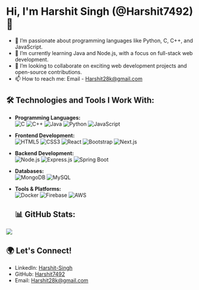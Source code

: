 # Hi, I'm Harshit Singh (@Harshit7492) 👋

- 👀 I’m passionate about programming languages like Python, C, C++, and JavaScript.
- 🌱 I’m currently learning Java and Node.js, with a focus on full-stack web development.
- 💞️ I’m looking to collaborate on exciting web development projects and open-source contributions.
- 📫 How to reach me: Email - Harshit28k@gmail.com

## 🛠️ Technologies and Tools I Work With:

- **Programming Languages:**  
  ![C](https://img.shields.io/badge/-C-A8B9CC?logo=c&logoColor=white&style=flat) 
  ![C++](https://img.shields.io/badge/-C++-00599C?logo=cplusplus&logoColor=white&style=flat)
  ![Java](https://img.shields.io/badge/-Java-007396?logo=java&logoColor=white&style=flat)
  ![Python](https://img.shields.io/badge/-Python-3776AB?logo=python&logoColor=white&style=flat)
  ![JavaScript](https://img.shields.io/badge/-JavaScript-F7DF1E?logo=javascript&logoColor=black&style=flat)
  
- **Frontend Development:**  
  ![HTML5](https://img.shields.io/badge/-HTML5-E34F26?logo=html5&logoColor=white&style=flat) 
  ![CSS3](https://img.shields.io/badge/-CSS3-1572B6?logo=css3&logoColor=white&style=flat) 
  ![React](https://img.shields.io/badge/-React-61DAFB?logo=react&logoColor=white&style=flat)
  ![Bootstrap](https://img.shields.io/badge/-Bootstrap-7952B3?logo=bootstrap&logoColor=white&style=flat) 
  ![Next.js](https://img.shields.io/badge/-Next.js-000000?logo=nextdotjs&logoColor=white&style=flat) 

- **Backend Development:**  
  ![Node.js](https://img.shields.io/badge/-Node.js-339933?logo=nodedotjs&logoColor=white&style=flat) 
  ![Express.js](https://img.shields.io/badge/-Express.js-000000?logo=express&logoColor=white&style=flat)
  ![Spring Boot](https://img.shields.io/badge/-Spring%20Boot-6DB33F?logo=springboot&logoColor=white&style=flat)

- **Databases:**  
  ![MongoDB](https://img.shields.io/badge/-MongoDB-47A248?logo=mongodb&logoColor=white&style=flat)
  ![MySQL](https://img.shields.io/badge/-MySQL-4479A1?logo=mysql&logoColor=white&style=flat)

- **Tools & Platforms:**  
  ![Docker](https://img.shields.io/badge/-Docker-2496ED?logo=docker&logoColor=white&style=flat) 
  ![Firebase](https://img.shields.io/badge/-Firebase-FFCA28?logo=firebase&logoColor=white&style=flat)
  ![AWS](https://img.shields.io/badge/-AWS-232F3E?logo=amazonaws&logoColor=white&style=flat)


  ## 📊 GitHub Stats:

![](http://github-profile-summary-cards.vercel.app/api/cards/stats?username=harshit7492&theme=algolia)
  
## 🌍 Let's Connect!

- LinkedIn: [Harshit-Singh](https://www.linkedin.com/in/harshit-singh8/)
- GitHub: [Harshit7492](https://github.com/Harshit7492)
- Email: Harshit28k@gmail.com

<!---
Harshit7492/Harshit7492 is a ✨ special ✨ repository because its `README.md` (this file) appears on your GitHub profile.
You can click the Preview link to take a look at your changes.
--->
